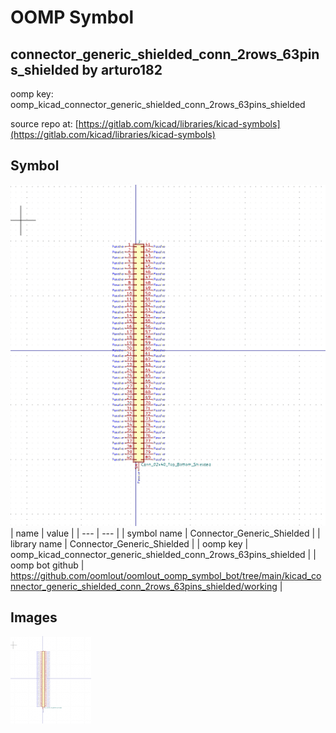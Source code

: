 # OOMP Symbol  
## connector_generic_shielded_conn_2rows_63pins_shielded  by arturo182  
  
oomp key: oomp_kicad_connector_generic_shielded_conn_2rows_63pins_shielded  
  
source repo at: [https://gitlab.com/kicad/libraries/kicad-symbols](https://gitlab.com/kicad/libraries/kicad-symbols)  
## Symbol  
  
[![working.png](working_600.png)](working.png)  
| name | value | 
| --- | --- | 
| symbol name | Connector_Generic_Shielded | 
| library name | Connector_Generic_Shielded | 
| oomp key | oomp_kicad_connector_generic_shielded_conn_2rows_63pins_shielded | 
| oomp bot github | https://github.com/oomlout/oomlout_oomp_symbol_bot/tree/main/kicad_connector_generic_shielded_conn_2rows_63pins_shielded/working | 
## Images  
  
[![working.png](working_140.png)](working.png)  
